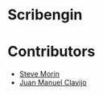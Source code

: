 Scribengin
==========


Contributors
=====
- [Steve Morin](https://github.com/smorin)
- [Juan Manuel Clavijo](https://github.com/PROM3TH3U5)
